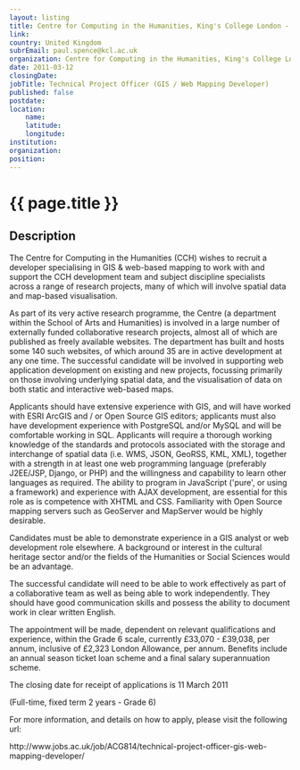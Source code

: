 ```yaml
---
layout: listing
title: Centre for Computing in the Humanities, King's College London - Technical Project Officer (GIS / Web Mapping Developer)
link:
country: United Kingdom
subrEmail: paul.spence@kcl.ac.uk
organization: Centre for Computing in the Humanities, King's College London 
date: 2011-03-12
closingDate: 
jobTitle: Technical Project Officer (GIS / Web Mapping Developer)
published: false
postdate:
location:
	name: 
	latitude: 
	longitude: 
institution: 
organization: 
position: 
--- 
```



# {{ page.title }}

## Description

<p>The Centre for Computing in the Humanities (CCH) wishes to recruit a developer specialising in GIS & web-based mapping to work with and support the CCH development team and subject discipline specialists across a range of research projects, many of which will involve spatial data and map-based visualisation.</p>

<p>As part of its very active research programme, the Centre (a department within the School of Arts and Humanities) is involved in a large number of externally funded collaborative research projects, almost all of which are published as freely available websites. The department has built and hosts some 140 such websites, of which around 35 are in active development at any one time. The successful candidate will be involved in supporting web application development on existing and new projects, focussing primarily on those involving underlying spatial data, and the visualisation of data on both static and interactive web-based maps.</p>

<p>Applicants should have extensive experience with GIS, and will have worked with ESRI ArcGIS and / or Open Source GIS editors; applicants must also have development experience with PostgreSQL and/or MySQL and will be comfortable working in SQL. Applicants will require a thorough working knowledge of the standards and protocols associated with the storage and interchange of spatial data (i.e. WMS, JSON, GeoRSS, KML, XML), together with a strength in at least one web programming language (preferably J2EE/JSP, Django, or PHP) and the willingness and capability to learn other languages as required. The ability to program in JavaScript ('pure', or using a framework) and experience with AJAX development, are essential for this role as is competence with XHTML and CSS. Familiarity with Open Source mapping servers such as GeoServer and MapServer would be highly desirable.</p>

<p>Candidates must be able to demonstrate experience in a GIS analyst or web development role elsewhere. A background or interest in the cultural heritage sector and/or the fields of the Humanities or Social Sciences would be an advantage. </p>

<p>The successful candidate will need to be able to work effectively as part of a collaborative team as well as being able to work independently. They should have good communication skills and possess the ability to document work in clear written English.</p>

<p>The appointment will be made, dependent on relevant qualifications and experience, within the Grade 6 scale, currently £33,070 - £39,038, per annum, inclusive of £2,323 London Allowance, per annum. Benefits include an annual season ticket loan scheme and a final salary superannuation scheme.</p>

<p>The closing date for receipt of applications is 11 March 2011</p>

<p>(Full-time, fixed term 2 years - Grade 6)</p>

<p>For more information, and details on how to apply, please visit the following url:</p>

<p>http://www.jobs.ac.uk/job/ACG814/technical-project-officer-gis-web-mapping-developer/</p>



